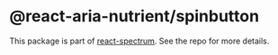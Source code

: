 # @react-aria-nutrient/spinbutton

This package is part of [react-spectrum](https://github.com/adobe/react-spectrum). See the repo for more details.
